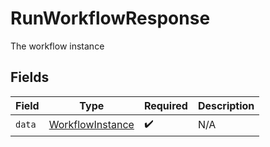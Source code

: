 # RunWorkflowResponse

The workflow instance


## Fields

| Field                                                       | Type                                                        | Required                                                    | Description                                                 |
| ----------------------------------------------------------- | ----------------------------------------------------------- | ----------------------------------------------------------- | ----------------------------------------------------------- |
| `data`                                                      | [WorkflowInstance](../../models/shared/workflowinstance.md) | :heavy_check_mark:                                          | N/A                                                         |
